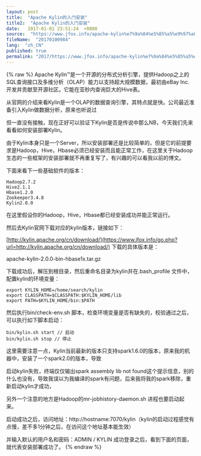 ```yaml
---
layout: post
title:  "Apache Kylin的入门安装"
title2:  "Apache Kylin的入门安装"
date:   2017-01-01 23:51:24  +0800
source:  "https://www.jfox.info/apache-kylin%e7%9a%84%e5%85%a5%e9%97%a8%e5%ae%89%e8%a3%85.html"
fileName:  "20170100984"
lang:  "zh_CN"
published: true
permalink: "2017/https://www.jfox.info/apache-kylin%e7%9a%84%e5%85%a5%e9%97%a8%e5%ae%89%e8%a3%85.html"
---
```

{% raw %}
Apache Kylin™是一个开源的分布式分析引擎，提供Hadoop之上的SQL查询接口及多维分析（OLAP）能力以支持超大规模数据，最初由eBay Inc. 开发并贡献至开源社区。它能在亚秒内查询巨大的Hive表。 

从官网的介绍来看Kylin是一个OLAP的数据查询引擎，其特点就是快。公司最近准备引入Kylin做数据分析，原来也听说过 

但一直没有接触，现在正好可以验证下Kylin是否是传说中那么NB，今天我们先来看看如何安装部署Kylin。 

由于Kylin本身只是一个Server，所以安装部署还是比较简单的，但是它的前提要求是Hadoop，Hive，Hbase必须已经安装而且能正常工作，在这里关于Hadoop生态的一些框架的安装部署就不再重复写了，有兴趣的可以看我以前的博文。 

下面来看下一些基础软件的版本： 

    Hadoop2.7.2
    Hive2.1.1
    Hbase1.2.0
    Zookeeper3.4.8
    Kylin2.0.0
    

在这里假设你的Hadoop，Hive，Hbase都已经安装成功并能正常运行。 

然后去Kylin官网下载对应的kylin版本，链接如下： 

[http://kylin.apache.org/cn/download/](https://www.jfox.info/go.php?url=http://kylin.apache.org/cn/download/)
下载的具体版本是： 

apache-kylin-2.0.0-bin-hbase1x.tar.gz 

下载成功后，解压到根目录，然后重命名目录为kylin并在.bash_profile 文件中，配置kylin的环境变量： 

    export KYLIN_HOME=/home/search/kylin
    export CLASSPATH=$CLASSPATH:$KYLIN_HOME/lib
    export PATH=$KYLIN_HOME/bin:$PATH
    

然后执行bin/check-env.sh 脚本，检查环境变量是否有缺失的，校验通过之后，可以执行如下脚本启动： 

    bin/kylin.sh start // 启动
    bin/kylin.sh stop // 停止
    

这里需要注意一点，Kylin当前最新的版本只支持spark1.6.0的版本，原来我的机器中，安装了一个spark2.0的版本，导致 

启动kylin失败，终端仅仅输出spark assembly lib not found这个提示信息，别的什么也没有，导致我误以为我编译的spark有问题，后来我将我的spark移除，重新启动kylin才成功， 

另外一个注意的地方是Hadoop的mr-jobhistory-daemon.sh 进程也要启动起来。 

启动成功之后，访问地址：http://hostname:7070/kylin（kylin的启动过程感觉有点慢，差不多1分钟之后，在访问这个地址基本能生效） 

并输入默认的用户名和密码：ADMIN / KYLIN 成功登录之后，看到下面的页面，就代表安装部署成功了。
{% endraw %}